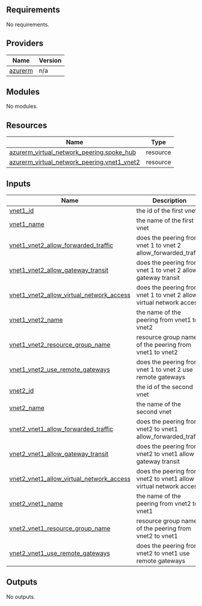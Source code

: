 ## Requirements

No requirements.

## Providers

| Name | Version |
|------|---------|
| <a name="provider_azurerm"></a> [azurerm](#provider\_azurerm) | n/a |

## Modules

No modules.

## Resources

| Name | Type |
|------|------|
| [azurerm_virtual_network_peering.spoke_hub](https://registry.terraform.io/providers/hashicorp/azurerm/latest/docs/resources/virtual_network_peering) | resource |
| [azurerm_virtual_network_peering.vnet1_vnet2](https://registry.terraform.io/providers/hashicorp/azurerm/latest/docs/resources/virtual_network_peering) | resource |

## Inputs

| Name | Description | Type | Default | Required |
|------|-------------|------|---------|:--------:|
| <a name="input_vnet1_id"></a> [vnet1\_id](#input\_vnet1\_id) | the id of the first vnet | `string` | n/a | yes |
| <a name="input_vnet1_name"></a> [vnet1\_name](#input\_vnet1\_name) | the name of the first vnet | `string` | n/a | yes |
| <a name="input_vnet1_vnet2_allow_forwarded_traffic"></a> [vnet1\_vnet2\_allow\_forwarded\_traffic](#input\_vnet1\_vnet2\_allow\_forwarded\_traffic) | does the peering from vnet 1 to vnet 2 allow\_forwarded\_traffic | `bool` | `true` | no |
| <a name="input_vnet1_vnet2_allow_gateway_transit"></a> [vnet1\_vnet2\_allow\_gateway\_transit](#input\_vnet1\_vnet2\_allow\_gateway\_transit) | does the peering from vnet 1 to vnet 2 allow gateway transit | `bool` | `false` | no |
| <a name="input_vnet1_vnet2_allow_virtual_network_access"></a> [vnet1\_vnet2\_allow\_virtual\_network\_access](#input\_vnet1\_vnet2\_allow\_virtual\_network\_access) | does the peering from vnet 1 to vnet 2 allow virtual network access | `bool` | `true` | no |
| <a name="input_vnet1_vnet2_name"></a> [vnet1\_vnet2\_name](#input\_vnet1\_vnet2\_name) | the name of the peering from vnet1 to vnet2 | `string` | n/a | yes |
| <a name="input_vnet1_vnet2_resource_group_name"></a> [vnet1\_vnet2\_resource\_group\_name](#input\_vnet1\_vnet2\_resource\_group\_name) | resource group name of the peering from vnet1 to vnet2 | `string` | n/a | yes |
| <a name="input_vnet1_vnet2_use_remote_gateways"></a> [vnet1\_vnet2\_use\_remote\_gateways](#input\_vnet1\_vnet2\_use\_remote\_gateways) | does the peering from vnet 1 to vnet 2 use remote gateways | `bool` | `false` | no |
| <a name="input_vnet2_id"></a> [vnet2\_id](#input\_vnet2\_id) | the id of the second vnet | `string` | n/a | yes |
| <a name="input_vnet2_name"></a> [vnet2\_name](#input\_vnet2\_name) | the name of the second vnet | `string` | n/a | yes |
| <a name="input_vnet2_vnet1_allow_forwarded_traffic"></a> [vnet2\_vnet1\_allow\_forwarded\_traffic](#input\_vnet2\_vnet1\_allow\_forwarded\_traffic) | does the peering from vnet2 to vnet1 allow\_forwarded\_traffic | `bool` | `true` | no |
| <a name="input_vnet2_vnet1_allow_gateway_transit"></a> [vnet2\_vnet1\_allow\_gateway\_transit](#input\_vnet2\_vnet1\_allow\_gateway\_transit) | does the peering from vnet2 to vnet1 allow gateway transit | `bool` | `false` | no |
| <a name="input_vnet2_vnet1_allow_virtual_network_access"></a> [vnet2\_vnet1\_allow\_virtual\_network\_access](#input\_vnet2\_vnet1\_allow\_virtual\_network\_access) | does the peering from vnet2 to vnet1 allow virtual network access | `bool` | `true` | no |
| <a name="input_vnet2_vnet1_name"></a> [vnet2\_vnet1\_name](#input\_vnet2\_vnet1\_name) | the name of the peering from vnet2 to vnet1 | `string` | n/a | yes |
| <a name="input_vnet2_vnet1_resource_group_name"></a> [vnet2\_vnet1\_resource\_group\_name](#input\_vnet2\_vnet1\_resource\_group\_name) | resource group name of the peering from vnet2 to vnet1 | `string` | n/a | yes |
| <a name="input_vnet2_vnet1_use_remote_gateways"></a> [vnet2\_vnet1\_use\_remote\_gateways](#input\_vnet2\_vnet1\_use\_remote\_gateways) | does the peering from vnet2 to vnet1 use remote gateways | `bool` | `false` | no |

## Outputs

No outputs.

